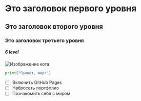 # Это заголовок первого уровня
## Это заголовок второго уровня
### Это заголовок третьего уровня
##### 6 level
![Изображение кота](https://upload.wikimedia.org/wikipedia/commons/thumb/0/0e/Felis_silvestris_silvestris.jpg/550px-Felis_silvestris_silvestris.jpg)
```python
print("Привет, мир!")
```
- [ ] Включить GitHub Pages
- [ ] Набросать портфолио
- [ ] Познакомить себя с миром
